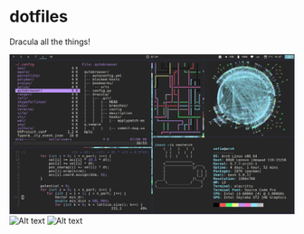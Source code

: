 # dotfiles

Dracula all the things!

![Alt text](Pictures/Screenshots/ScreenPacwall.png?raw=true "Anki1")
![Alt text](Pictures/Screenshots/ScreenAnki.png?raw=true "Screenshot")
![Alt text](Pictures/Screenshots/ScreenZathura.png?raw=true "Screenshot")
